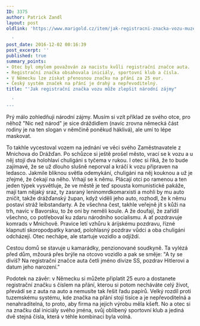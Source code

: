 ```yaml
---
ID: 3375
author: Patrick Zandl
layout: post
oldlink: 'https://www.marigold.cz/item/jak-registracni-znacka-vozu-muze-zlepsit-narodni-zajmy

  '
post_date: 2016-12-02 00:16:39
post_excerpt: ''
published: true
summary_points:
- Otec byl omylem považován za nacistu kvůli registrační značce auta.
- Registrační značka obsahovala iniciály, sportovní klub a čísla.
- V Německu lze získat přenosnou značku na přání za 25 eur.
- Český systém značek na přání je drahý a nepřevoditelný.
title: "'Jak registrační značka vozu může zlepšit národní zájmy"

  '
---
```


Prý málo zohledňuji národní zájmy. Musím si vzít příklad ze svého otce, pro něhož "Nic než národ" je sice dráždidlem (navíc zrovna německá část rodiny je na ten slogan v němčině poněkud háklivá), ale umí to lépe maskovat. <!--more-->

To takhle vycestoval vozem na jednání ve věci svého Zaměstnavatele z Mnichova do Drážďan. Po schůzce si ještě prošel město, vrací se k vozu a u něj stojí dva holohlaví chuligáni s tyčema v rukou. I otec si říká, že to bude zajímavé, že se už dlouho slušně neporval a kráčí k vozu připraven na ledasco. Jakmile bliknou světla odemykání, chuligáni na něj kouknou a už je zřejmé, že čekají na něho. Vrhají se k němu. Plácají otci po ramenou a ten jeden týpek vysvětluje, že ve městě je teď spousta komunistické pakáže, mají tam nějaký sraz, ty zasraný leninomrdkomarxisti a mohli by mu auto zničit, takže drážďanský župan, když viděli jeho auto, rozhodl, že k němu postaví stráž leibstandarty. A že všechna čest, takhle veřejně jít s kůži na trh, navíc v Bavorsku, to že oni by neměli koule. A že doufají, že zařídil všechno, co potřeboval ku zdaru národního socialismu. A ať pozdravuje komrads v Mnichově. Pravice letí vzhůru k árijskému pozdravu, řízné klapnutí skoropodpatky kanad, polohlasný pozdrav vůdci a oba chuligáni odcházejí. Otec nechápe, ale startuje vozidlo a odjíždí. 

Cestou domů se stavuje u kamarádky, penzionované soudkyně. Ta vylézá před dům, mžourá přes brýle na otcovo vozidlo a pak se směje: "A ty se divíš? Na registrační značce auta četli jméno divize SS, pozdrav Hitlerovi a datum jeho narození."   

Podotek na závěr: v Německu si můžete připlatit 25 euro a dostanete registrační značku s číslem na přání, kterou si potom necháváte celý život, převádí se z auta na auto a nemusíte tak řešit řadu papírů. Velký rozdíl proti tuzemskému systému, kde značka na přání stojí tisíce a je nepřevoditelná a nenahraditelná, to proto, aby firma na jejich výrobu měla kšeft. No a otec si na značku dal iniciály svého jména, svůj oblíbený sportovní klub a jediná dvě stejná čísla, která v téhle kombinaci byla volná.